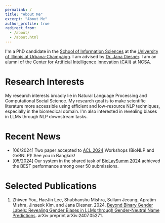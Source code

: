 ```yaml
---
permalink: /
title: "About Me"
excerpt: "About Me"
author_profile: true
redirect_from: 
  - /about/
  - /about.html
---
```

I'm a PhD candidate in the [School of Information Sciences](https://ischool.illinois.edu/) at the [University of Illinois at Urbana-Champaign](https://illinois.edu/). I am advised by [Dr. Jana Diesner](https://jdiesnerlab.ischool.illinois.edu/). I am an alumni of the [Center for Artificial Intelligence Innovation (CAII)](https://ai.ncsa.illinois.edu/) at [NCSA](https://www.ncsa.illinois.edu/).

Research Interests
======
My research interests broadly lie in Natural Language Processing and Computational Social Science. My research goal is to make scientific literature more accessible using efficient and low-resource NLP techniques, especially in the biomedical domain. I'm also interested in revealing biases in LLMs through NLP downstream tasks.

Recent News
======
- [06/2024] Two paper accepted to [ACL 2024](https://2024.aclweb.org/) Workshops (BioNLP and GeBNLP)! See you in Bangkok!
- [05/2024] Our system in the shared task of [BioLaySumm 2024](https://biolaysumm.org/) achieved the BEST performance among over 50 submissions.

Selected Publications
======
1. Zhiwen You, HaeJin Lee, Shubhanshu Mishra, Sullam Jeoung, Apratim Mishra, Jinseok Kim, and Jana Diesner. 2024. [Beyond Binary Gender Labels: Revealing Gender Biases in LLMs through Gender-Neutral Name Predictions](https://arxiv.org/abs/2407.05271). arXiv preprint arXiv:2407.05271.
